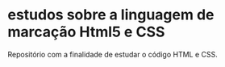 # estudos sobre a linguagem de marcação Html5  e CSS
Repositório com a finalidade de estudar o código HTML e CSS.
